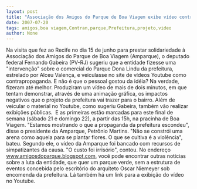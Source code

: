 ```yaml
---
layout: post
title: "Associação dos Amigos do Parque de Boa Viagem exibe vídeo contra projeto da prefeitura"
date: 2007-07-20
tags: amigos,boa viagem,Contran,parque,Prefeitura,projeto,video
author: None
---
```

Na visita que fez ao Recife no dia 15 de junho para prestar&nbsp;solidariedade &agrave; Associa&ccedil;&atilde;o dos Amigos do Parque de Boa&nbsp;Viagem (Amparque), o deputado federal Fernando Gabeira (PV-RJ) sugeriu que a entidade fizesse uma &quot;interven&ccedil;&atilde;o&quot; sobre o comercial do Parque Dona Lindu da prefeitura, estrelado por Alceu Valen&ccedil;a, e veiculasse no site de v&iacute;deos Youtube como contrapropaganda.
E n&atilde;o &eacute; que o pessoal gostou da id&eacute;ia? Na verdade, fizeram&nbsp;at&eacute; melhor. Produziram um v&iacute;deo de mais de dois minutos,&nbsp;em que tentam demonstrar, atrav&eacute;s de uma anima&ccedil;&atilde;o gr&aacute;fica, os impactos negativos que o projeto da prefeitura vai trazer para o bairro. 
Al&eacute;m de veicular o material no Youtube, como sugeriu Gabeira,&nbsp;tamb&eacute;m v&atilde;o realizar exibi&ccedil;&otilde;es p&uacute;blicas.&nbsp; E as primeiras&nbsp;est&atilde;o marcadas para este final de semana (s&aacute;bado 21 e domingo 22), a partir das 15h, na pracinha de Boa Viagem.
&quot;Estamos mostrando o que a propaganda da prefeitura escondeu&quot;, disse o presidente da Amparque, Petr&ocirc;nio Martins. &quot;N&atilde;o se constr&oacute;i uma arena como aquela para se plantar flores. O que se cultiva &eacute; a viol&ecirc;ncia&quot;, bateu.
Segundo ele, o v&iacute;deo da Amparque foi bancado com recursos de simpatizantes da causa. &quot;O custo foi irris&oacute;rio&quot;, contou.
No endere&ccedil;o www.amigosdoparque.blogspot.com, voc&ecirc; pode encontrar outras not&iacute;cias sobre a luta da&nbsp;entidade, que quer um parque verde, sem a estrutura de eventos concebida pelo escrit&oacute;rio do arquiteto Oscar Niemeyer sob encomenda da prefeitura. L&aacute; tamb&eacute;m h&aacute; um link para a exibi&ccedil;&atilde;o do v&iacute;deo no Youtube. 